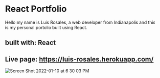 # React Portfolio
Hello my name is Luis Rosales, a web developer from Indianapolis and this is my personal portolio built using React.
## built with: React
## Live page: https://luis-rosales.herokuapp.com/

![Screen Shot 2022-01-10 at 6 30 03 PM](https://user-images.githubusercontent.com/82245627/148854880-f0cf5a33-b651-4487-975c-42d9fec27f50.png)
